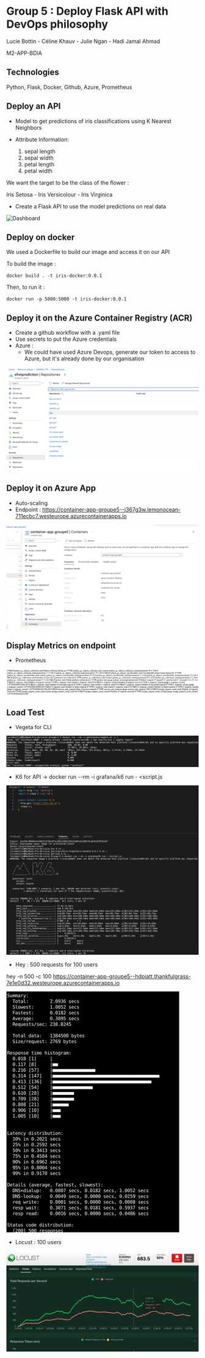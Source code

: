 # Group 5 : Deploy Flask API with DevOps philosophy

Lucie Bottin - Céline Khauv - Julie Ngan - Hadi Jamal Ahmad

M2-APP-BDIA

## Technologies 
Python, Flask, Docker, Github, Azure, Prometheus


<h2>Deploy an API</h2> 

- Model to get predictions of iris classifications using K Nearest Neighbors
- Attribute Information:

    1. sepal length
    2. sepal width
    3. petal length
    4. petal width

We want the target to be the class of the flower : 

Iris Setosa - Iris Versicolour - Iris Virginica

- Create a Flask API to use the model predictions on real data

![Dashboard](img/api.png)

<h2>Deploy on docker</h2>

We used a Dockerfile to build our image and access it on our API

To build the image :

```
docker build . -t iris-docker:0.0.1
```

Then, to run it :
```
docker run -p 5000:5000 -t iris-docker:0.0.1  
```

<h2>Deploy it on the Azure Container Registry (ACR)</h2>

- Create a github workflow with a .yaml file
- Use secrets to put the Azure credentials
- Azure :
  - We could have used Azure Devops, generate our token to access to Azure, but it's already done by our organisation

![Dashboard](img/acr.png)

  
<h2>Deploy it on Azure App</h2>

- Auto-scaling
- Endpoint : https://container-app-groupe5--j367g3w.lemonocean-711ecbc7.westeurope.azurecontainerapps.io

![Dashboard](img/containerapp2.png)

<h2>Display Metrics on endpoint</h2>

- Prometheus

![Dashboard](img/metrics.png)

<h2>Load Test</h2>

- Vegeta for CLI

![Dashboard](img/vegeta.png)

- K6 for API
-> docker run --rm -i grafana/k6 run - <script.js

![Dashboard](img/k6.png)

- Hey : 500 requests for 100 users

hey -n 500 -c 100 https://container-app-groupe5--hdpiatt.thankfulgrass-7e1e0d32.westeurope.azurecontainerapps.io

![Dashboard](img/hey-load-test.png)

- Locust : 100 users

![Dashboard](img/locust-charts.png)


